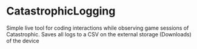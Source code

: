 # CatastrophicLogging
Simple live tool for coding interactions while observing game sessions of Catastrophic.
Saves all logs to a CSV on the external storage (Downloads) of the device
